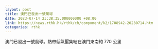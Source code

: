 ```yaml
---
layout: post
title: 澳門已發出一號風球
date: 2023-07-14 23:38:35.000000000 +08:00
link: https://news.rthk.hk/rthk/ch/component/k2/1708942-20230714.htm
categories: rthk
---
```


澳門已發出一號風球。熱帶低氣壓集結在澳門東南約 770 公里

